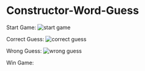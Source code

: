 # Constructor-Word-Guess

Start Game:
![start game](https://user-images.githubusercontent.com/33045010/39387715-1ff84f48-4a49-11e8-972f-f88e39ca08f5.PNG)

Correct Guess:
![correct guess](https://user-images.githubusercontent.com/33045010/39387729-40499a7c-4a49-11e8-99e5-7d77ce8bdfea.PNG)

Wrong Guess:
![wrong guess](https://user-images.githubusercontent.com/33045010/39387746-696c72e4-4a49-11e8-91cf-eafa7fa55f17.PNG)

Win Game:
